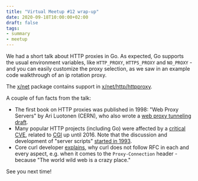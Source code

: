 ```yaml
---
title: "Virtual Meetup #12 wrap-up"
date: 2020-09-18T10:00:00+02:00
draft: false
tags:
- summary
- meetup
---
```


We had a short talk about HTTP proxies in Go. As expected, Go supports the
usual environment variables, like `HTTP_PROXY`, `HTTPS_PROXY` and `NO_PROXY` -
and you can easily customize the proxy selection, as we saw in an example code
walkthrough of an ip rotation proxy.

The [x/net](https://github.com/golang/net/) package contains support in
[x/net/http/httpproxy](https://github.com/golang/net/tree/master/http/httpproxy).

A couple of fun facts from the talk:

* The first book on HTTP proxies was published in 1998: "Web Proxy Servers" by
  Ari Luotonen (CERN), who also wrote a [web proxy tunneling
draft](https://tools.ietf.org/html/draft-luotonen-web-proxy-tunneling-01).
* Many popular HTTP projects (including Go) were affected by a [critical
  CVE](https://httpoxy.org/), related to [CGI](https://www.w3.org/CGI/) up until
  2016. Note that the discussion and development of "server scripts" [started
        in
1993](http://1997.webhistory.org/www.lists/www-talk.1993q4/0485.html).
* Core curl developer [explains](https://stackoverflow.com/a/62722840/89391),
  why curl does not follow RFC in each and every aspect, e.g. when it comes to
the `Proxy-Connection` header - because "The world wild web is a crazy place."

See you next time!


